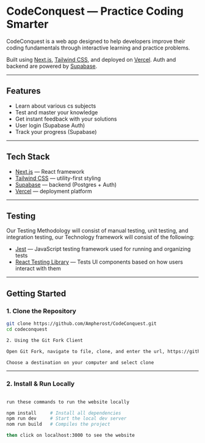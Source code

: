 # CodeConquest — Practice Coding Smarter

CodeConquest is a web app designed to help developers improve their coding fundamentals through interactive learning and practice problems.

Built using [Next.js](https://nextjs.org), [Tailwind CSS](https://tailwindcss.com), and deployed on [Vercel](https://vercel.com). Auth and backend are powered by [Supabase](https://supabase.com).

---

## Features

- Learn about various cs subjects
- Test and master your knowledge
- Get instant feedback with your solutions
- User login (Supabase Auth)
- Track your progress (Supabase)

---

## Tech Stack

- [Next.js](https://nextjs.org) — React framework
- [Tailwind CSS](https://tailwindcss.com) — utility-first styling
- [Supabase](https://supabase.com) — backend (Postgres + Auth)
- [Vercel](https://vercel.com) — deployment platform

---

## Testing

Our Testing Methodology will consist of manual testing, unit testing, and integration testing, our
Technology framework will consist of the following:

- [Jest](https://jestjs.io/) — JavaScript testing framework used for running and organizing tests
- [React Testing Library](https://testing-library.com/docs/react-testing-library/intro/) — Tests UI components based on how users interact with them

---

## Getting Started

### 1. Clone the Repository

```bash
git clone https://github.com/Ampherost/CodeConquest.git
cd codeconquest

2. Using the Git Fork Client

Open Git Fork, navigate to file, clone, and enter the url, https://github.com/Ampherost/CodeConquest.git

Choose a destination on your computer and select clone

```
---

### 2. Install & Run Locally

```bash

run these commands to run the website locally

npm install     # Install all dependencies
npm run dev     # Start the local dev server
nom run build   # Compiles the project

then click on localhost:3000 to see the website

